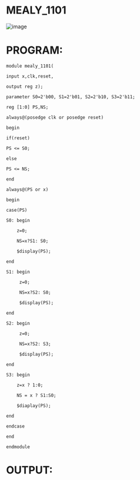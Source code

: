 # MEALY_1101

![image](https://github.com/RESMIRNAIR/MEALY_1101/assets/154305926/fce7c9dc-e0df-4528-843b-559bf24f018a)

# PROGRAM:
~~~
module mealy_1101(

input x,clk,reset, 

output reg z);

parameter S0=2'b00, S1=2'b01, S2=2'b10, S3=2'b11;

reg [1:0] PS,NS;

always@(posedge clk or posedge reset)

begin

if(reset)

PS <= S0;

else

PS <= NS;

end

always@(PS or x)

begin

case(PS)

S0: begin 

    z=0;
    
    NS=x?S1: S0;
    
    $display(PS);

end

S1: begin

     z=0;
     
     NS=x?S2: S0;
     
     $display(PS);

end

S2: begin

     z=0;
     
     NS=x?S2: S3; 
     
     $display(PS);

end

S3: begin

    z=x ? 1:0;
    
    NS = x ? S1:S0;
    
    $diaplay(PS);

end

endcase

end

endmodule
~~~

# OUTPUT:

